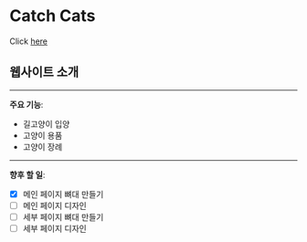 # Catch Cats
Click [here](https://website.ansehyun.repl.co/)

## 웹사이트 소개

___
**주요 기능**:
- 길고양이 입양
- 고양이 용품
- 고양이 장례
___
**향후 할 일**:
- [x] 메인 페이지 뼈대 만들기
- [ ] 메인 페이지 디자인
- [ ] 세부 페이지 뼈대 만들기
- [ ] 세부 페이지 디자인
